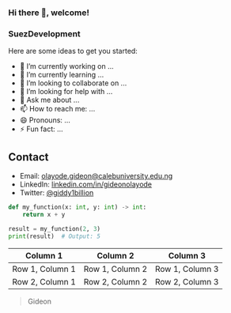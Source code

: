 ### Hi there 👋, welcome!


### **SuezDevelopment** 

Here are some ideas to get you started:

- 🔭 I’m currently working on ...
- 🌱 I’m currently learning ...
- 👯 I’m looking to collaborate on ...
- 🤔 I’m looking for help with ...
- 💬 Ask me about ...
- 📫 How to reach me: ...
- 😄 Pronouns: ...
- ⚡ Fun fact: ...

## Contact

- Email: [olayode.gideon@calebuniversity.edu.ng](mailto:olayode.gideon@calebuniversity.edu.ng)
- LinkedIn: [linkedin.com/in/gideonolayode](https://www.linkedin.com/in/gideonolayode/)
- Twitter: [@giddy1billion](https://twitter.com/giddy1billion)


```python
def my_function(x: int, y: int) -> int:
    return x + y

result = my_function(2, 3)
print(result)  # Output: 5

```

| Column 1 | Column 2 | Column 3 |
| -------- | -------- | -------- |
| Row 1, Column 1 | Row 1, Column 2 | Row 1, Column 3 |
| Row 2, Column 1 | Row 2, Column 2 | Row 2, Column 3 |




> Gideon 
